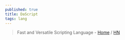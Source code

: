 ```yaml
---
published: true
title: DaScript
tags: lang
---
```

> Fast and Versatile Scripting Language - [Home](https://dascript.org/) / [HN](https://news.ycombinator.com/item?id=38031157)
